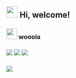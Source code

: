 <h2> <img src="https://emojis.slackmojis.com/emojis/images/1588315024/8823/hyperkitty.gif?1588315024" width="30" /> Hi, welcome! </h2>
<h3> <img src="https://emojis.slackmojis.com/emojis/images/1569381018/6481/heart-8bit-1.gif?1569381018" width="28" /> wooola</h3>
<h3>
  <img src="https://www.redditstatic.com/gold/awards/icon/Starstruck_128.png" />
  <img src="https://www.redditstatic.com/gold/awards/icon/Trinity_128.png" />
  <img src="https://www.redditstatic.com/gold/awards/icon/TakeMyPower_128.png" />
</h3>
<h3>
  <img src="https://www.spacemacs.org/img/mono-logo.svg" />
</h3>
<!--
**vioulo/vioulo** is a ✨ _special_ ✨ repository because its `README.md` (this file) appears on your GitHub profile.

Here are some ideas to get you started:

- 🔭 I’m currently working on ...
- 🌱 I’m currently learning ...
- 👯 I’m looking to collaborate on ...
- 🤔 I’m looking for help with ...
- 💬 Ask me about ...
- 📫 How to reach me: ...
- 😄 Pronouns: ...
- ⚡ Fun fact: ...
-->
